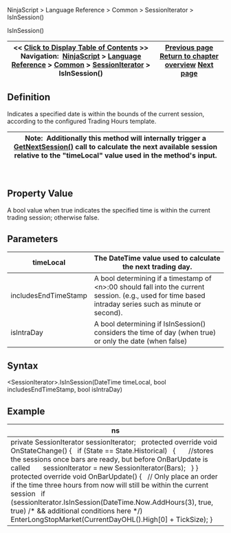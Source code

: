 ﻿
NinjaScript \> Language Reference \> Common \> SessionIterator \> IsInSession()

IsInSession()

| \<\< [Click to Display Table of Contents](isinsession.md) \>\> **Navigation:**     [NinjaScript](ninjascript.md) \> [Language Reference](language_reference_wip.md) \> [Common](common.md) \> [SessionIterator](sessioniterator.md) \> IsInSession() | [Previous page](gettradingdayendlocal.md) [Return to chapter overview](sessioniterator.md) [Next page](isnewsession.md) |
| --- | --- |
## Definition
Indicates a specified date is within the bounds of the current session, according to the configured Trading Hours template.
 

| Note:  Additionally this method will internally trigger a [GetNextSession()](getnextsession.md) call to calculate the next available session relative to the "timeLocal" value used in the method's input. |
| --- |
 
## Property Value
A bool value when true indicates the specified time is within the current trading session; otherwise false.
 
## Parameters

| timeLocal | The DateTime value used to calculate the next trading day. |
| --- | --- |
| includesEndTimeStamp | A bool determining if a timestamp of \<n\>:00 should fall into the current session. (e.g., used for time based intraday series such as minute or second). |
| isIntraDay | A bool determining if IsInSession() considers the time of day (when true) or only the date (when false) |

## Syntax
\<SessionIterator\>.IsInSession(DateTime timeLocal, bool includesEndTimeStamp, bool isIntraDay)
 
## 
## Example

| ns |
| --- |
| private SessionIterator sessionIterator;   protected override void OnStateChange() {    if (State \=\= State.Historical)    {        //stores the sessions once bars are ready, but before OnBarUpdate is called        sessionIterator \= new SessionIterator(Bars);    } }   protected override void OnBarUpdate() {    // Only place an order if the time three hours from now will still be within the current session    if (sessionIterator.IsInSession(DateTime.Now.AddHours(3), true, true) /\* \&\& additional conditions here \*/)        EnterLongStopMarket(CurrentDayOHL().High\[0] \+ TickSize); } |
